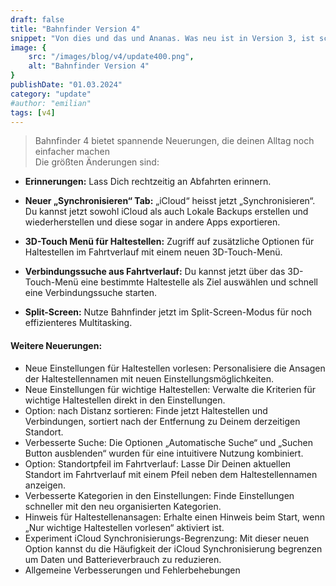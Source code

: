 ```yaml
---
draft: false
title: "Bahnfinder Version 4"
snippet: "Von dies und das und Ananas. Was neu ist in Version 3, ist schon krass."
image: {
    src: "/images/blog/v4/update400.png",
    alt: "Bahnfinder Version 4"
}
publishDate: "01.03.2024"
category: "update"
#author: "emilian"
tags: [v4]
---
```


> Bahnfinder 4 bietet spannende Neuerungen, die deinen Alltag noch einfacher machen<br>Die größten Änderungen sind:

- **Erinnerungen:**
    Lass Dich rechtzeitig an Abfahrten erinnern.

- **Neuer „Synchronisieren“ Tab:**
    „iCloud“ heisst jetzt „Synchronisieren“. Du kannst jetzt sowohl iCloud als auch Lokale Backups erstellen und wiederherstellen und diese sogar in andere Apps exportieren.

- **3D-Touch Menü für Haltestellen:**
    Zugriff auf zusätzliche Optionen für Haltestellen im Fahrtverlauf mit einem neuen 3D-Touch-Menü.

- **Verbindungssuche aus Fahrtverlauf:**
    Du kannst jetzt über das 3D-Touch-Menü eine bestimmte Haltestelle als Ziel auswählen und schnell eine Verbindungssuche starten.

- **Split-Screen:**
    Nutze Bahnfinder jetzt im Split-Screen-Modus für noch effizienteres Multitasking.


#### Weitere Neuerungen:


- Neue Einstellungen für Haltestellen vorlesen: Personalisiere die Ansagen der Haltestellennamen mit neuen Einstellungsmöglichkeiten.
- Neue Einstellungen für wichtige Haltestellen: Verwalte die Kriterien für wichtige Haltestellen direkt in den Einstellungen.
- Option: nach Distanz sortieren: Finde jetzt Haltestellen und Verbindungen, sortiert nach der Entfernung zu Deinem derzeitigen Standort.
- Verbesserte Suche: Die Optionen „Automatische Suche“ und „Suchen Button ausblenden“ wurden für eine intuitivere Nutzung kombiniert.
- Option: Standortpfeil im Fahrtverlauf: Lasse Dir Deinen aktuellen Standort im Fahrtverlauf mit einem Pfeil neben dem Haltestellennamen anzeigen.
- Verbesserte Kategorien in den Einstellungen: Finde Einstellungen schneller mit den neu organisierten Kategorien.
- Hinweis für Haltestellenansagen: Erhalte einen Hinweis beim Start, wenn „Nur wichtige Haltestellen vorlesen“ aktiviert ist.
- Experiment iCloud Synchronisierungs-Begrenzung: Mit dieser neuen Option kannst du die Häufigkeit der iCloud Synchronisierung begrenzen um Daten und Batterieverbrauch zu reduzieren.
- Allgemeine Verbesserungen und Fehlerbehebungen